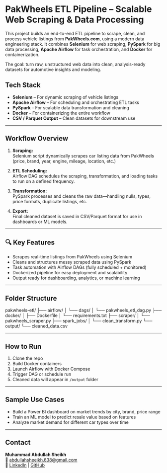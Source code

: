 #  PakWheels ETL Pipeline – Scalable Web Scraping & Data Processing

This project builds an end-to-end ETL pipeline to scrape, clean, and process vehicle listings from **PakWheels.com**, using a modern data engineering stack. It combines **Selenium** for web scraping, **PySpark** for big data processing, **Apache Airflow** for task orchestration, and **Docker** for containerization.

The goal: turn raw, unstructured web data into clean, analysis-ready datasets for automotive insights and modeling.


##  Tech Stack

-  **Selenium** – For dynamic scraping of vehicle listings  
-  **Apache Airflow** – For scheduling and orchestrating ETL tasks  
-  **PySpark** – For scalable data transformation and cleaning  
-  **Docker** – For containerizing the entire workflow  
-  **CSV / Parquet Output** – Clean datasets for downstream use

---

##  Workflow Overview

1. **Scraping:**  
   Selenium script dynamically scrapes car listing data from PakWheels (price, brand, year, engine, mileage, location, etc.)

2. **ETL Scheduling:**  
   Airflow DAG schedules the scraping, transformation, and loading tasks to run on a defined frequency.

3. **Transformation:**  
   PySpark processes and cleans the raw data—handling nulls, types, price formats, duplicate listings, etc.

4. **Export:**  
   Final cleaned dataset is saved in CSV/Parquet format for use in dashboards or ML models.

---

## 🔍 Key Features

- Scrapes real-time listings from PakWheels using Selenium  
- Cleans and structures messy scraped data using PySpark  
- Task automation with Airflow DAGs (fully scheduled + monitored)  
- Dockerized pipeline for easy deployment and scalability  
- Output ready for dashboarding, analytics, or machine learning

---

##  Folder Structure
pakwheels-etl/
├── airflow/
│ └── dags/
│ └── pakwheels_etl_dag.py
├── docker/
│ ├── Dockerfile
│ └── requirements.txt
├── scraper/
│ └── pakwheels_scraper.py
├── spark_jobs/
│ └── clean_transform.py
└── output/
└── cleaned_data.csv


---

##  How to Run

1. Clone the repo  
2. Build Docker containers  
3. Launch Airflow with Docker Compose  
4. Trigger DAG or schedule run  
5. Cleaned data will appear in `/output` folder

---

##  Sample Use Cases

- Build a Power BI dashboard on market trends by city, brand, price range  
- Train an ML model to predict resale value based on features  
- Analyze market demand for different car types over time

---

##  Contact

**Muhammad Abdullah Sheikh**  
📧 abdullahsheeikh.638@gmail.com  
🔗 [LinkedIn](https://www.linkedin.com/in/muhammad-abdullah-sheikh) | [GitHub](https://github.com/yk-Abdullah)


